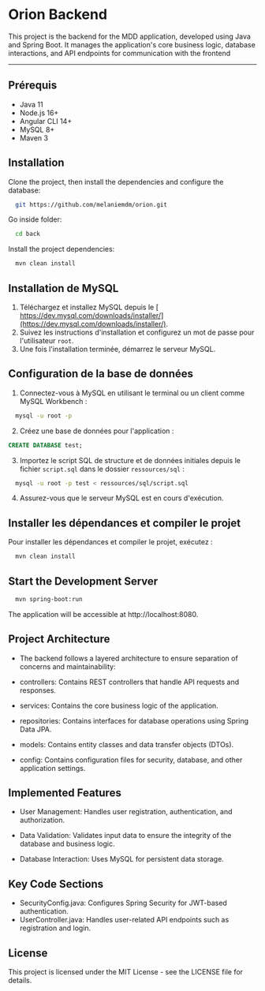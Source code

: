 # Orion Backend

This project is the backend for the MDD application, developed using Java and Spring Boot. It manages the application's core business logic, database interactions, and API endpoints for communication with the frontend

--- 

## Prérequis

- Java 11
- Node.js 16+
- Angular CLI 14+
- MySQL 8+
- Maven 3

## Installation

Clone the project, then install the dependencies and configure the database:

```bash
  git https://github.com/melaniemdm/orion.git
```
Go inside folder:
```bash
  cd back
```

Install the project dependencies:
```bash
  mvn clean install
```

## Installation de MySQL

1. Téléchargez et installez MySQL depuis
   le [ https://dev.mysql.com/downloads/installer/](https://dev.mysql.com/downloads/installer/).
2. Suivez les instructions d'installation et configurez un mot de passe pour l'utilisateur `root`.
3. Une fois l'installation terminée, démarrez le serveur MySQL.

## Configuration de la base de données

1. Connectez-vous à MySQL en utilisant le terminal ou un client comme MySQL Workbench :
```bash
  mysql -u root -p
```
2. Créez une base de données pour l'application :
```sql
CREATE DATABASE test;
```
3. Importez le script SQL de structure et de données initiales depuis le fichier `script.sql` dans le dossier
   `ressources/sql` :
```bash
  mysql -u root -p test < ressources/sql/script.sql
```
   
4. Assurez-vous que le serveur MySQL est en cours d'exécution.

## Installer les dépendances et compiler le projet

Pour installer les dépendances et compiler le projet, exécutez :

```bash
  mvn clean install
```

## Start the Development Server

```bash
  mvn spring-boot:run
```

The application will be accessible at http://localhost:8080.

## Project Architecture

- The backend follows a layered architecture to ensure separation of concerns and maintainability:

- controllers: Contains REST controllers that handle API requests and responses.

- services: Contains the core business logic of the application.

- repositories: Contains interfaces for database operations using Spring Data JPA.

- models: Contains entity classes and data transfer objects (DTOs).

- config: Contains configuration files for security, database, and other application settings.

## Implemented Features

- User Management: Handles user registration, authentication, and authorization.

- Data Validation: Validates input data to ensure the integrity of the database and business logic.

- Database Interaction: Uses MySQL for persistent data storage.

## Key Code Sections

- SecurityConfig.java: Configures Spring Security for JWT-based authentication.
- UserController.java: Handles user-related API endpoints such as registration and login.


## License
This project is licensed under the MIT License - see the LICENSE file for details.